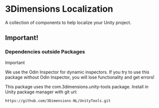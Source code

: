 # 3Dimensions Localization
A collection of components to help localize your Unity project.

## Important!
### Dependencies outside Packages

> [!IMPORTANT]
> We use the Odin Inspector for dynamic inspectors.
> If you try to use this package without Odin Inspector, you will lose functionality and get errors!

This package uses the com.3dimensions.unity-tools package.
Install in Unity package manager with git url: 

```
https://github.com/3Dimensions-NL/UnityTools.git
```
